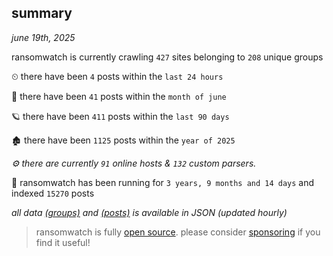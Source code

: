 
## summary
_june 19th, 2025_

ransomwatch is currently crawling `427` sites belonging to `208` unique groups

⏲ there have been `4` posts within the `last 24 hours`

🦈 there have been `41` posts within the `month of june`

🪐 there have been `411` posts within the `last 90 days`

🏚 there have been `1125` posts within the `year of 2025`

_⚙️ there are currently `91` online hosts & `132` custom parsers._

🦕 ransomwatch has been running for `3 years, 9 months and 14 days` and indexed `15270` posts

_all data  [(groups)](http://ransomwhat.telemetry.ltd/groups) and [(posts)](http://ransomwhat.telemetry.ltd/posts) is available in JSON (updated hourly)_

> ransomwatch is fully [open source](https://github.com/joshhighet/ransomwatch#ransomwatch--). please consider [sponsoring](https://github.com/sponsors/joshhighet) if you find it useful!
